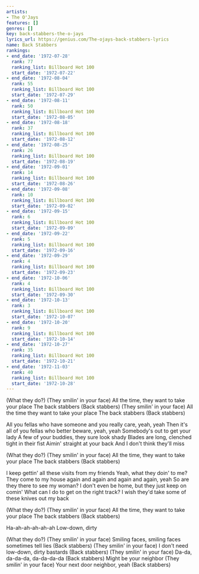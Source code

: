```yaml
---
artists:
- The O'Jays
features: []
genres: []
key: back-stabbers-the-o-jays
lyrics_url: https://genius.com/The-ojays-back-stabbers-lyrics
name: Back Stabbers
rankings:
- end_date: '1972-07-28'
  rank: 77
  ranking_list: Billboard Hot 100
  start_date: '1972-07-22'
- end_date: '1972-08-04'
  rank: 55
  ranking_list: Billboard Hot 100
  start_date: '1972-07-29'
- end_date: '1972-08-11'
  rank: 50
  ranking_list: Billboard Hot 100
  start_date: '1972-08-05'
- end_date: '1972-08-18'
  rank: 37
  ranking_list: Billboard Hot 100
  start_date: '1972-08-12'
- end_date: '1972-08-25'
  rank: 26
  ranking_list: Billboard Hot 100
  start_date: '1972-08-19'
- end_date: '1972-09-01'
  rank: 14
  ranking_list: Billboard Hot 100
  start_date: '1972-08-26'
- end_date: '1972-09-08'
  rank: 10
  ranking_list: Billboard Hot 100
  start_date: '1972-09-02'
- end_date: '1972-09-15'
  rank: 6
  ranking_list: Billboard Hot 100
  start_date: '1972-09-09'
- end_date: '1972-09-22'
  rank: 5
  ranking_list: Billboard Hot 100
  start_date: '1972-09-16'
- end_date: '1972-09-29'
  rank: 4
  ranking_list: Billboard Hot 100
  start_date: '1972-09-23'
- end_date: '1972-10-06'
  rank: 4
  ranking_list: Billboard Hot 100
  start_date: '1972-09-30'
- end_date: '1972-10-13'
  rank: 3
  ranking_list: Billboard Hot 100
  start_date: '1972-10-07'
- end_date: '1972-10-20'
  rank: 9
  ranking_list: Billboard Hot 100
  start_date: '1972-10-14'
- end_date: '1972-10-27'
  rank: 35
  ranking_list: Billboard Hot 100
  start_date: '1972-10-21'
- end_date: '1972-11-03'
  rank: 40
  ranking_list: Billboard Hot 100
  start_date: '1972-10-28'
---
```

(What they do?)
(They smilin' in your face)
All the time, they want to take your place
The back stabbers (Back stabbers)
(They smilin' in your face)
All the time they want to take your place
The back stabbers (Back stabbers)


All you fellas who have someone and you really care, yeah, yeah
Then it's all of you fellas who better beware, yeah, yeah
Somebody's out to get your lady
A few of your buddies, they sure look shady
Blades are long, clenched tight in their fist
Aimin' straight at your back
And I don't think they'll miss


(What they do?)
(They smilin' in your face)
All the time, they want to take your place
The back stabbers (Back stabbers)


I keep gettin' all these visits from my friends
Yeah, what they doin' to me?
They come to my house again and again and again and again, yeah
So are they there to see my woman?
I don't even be home, but they just keep on comin'
What can I do to get on the right track?
I wish they'd take some of these knives out my back


(What they do?)
(They smilin' in your face)
All the time, they want to take your place
The back stabbers (Back stabbers)


Ha-ah-ah-ah-ah-ah
Low-down, dirty


(What they do?)
(They smilin' in your face)
Smiling faces, smiling faces sometimes tell lies (Back stabbers)
(They smilin' in your face)
I don't need low-down, dirty bastards (Back stabbers)
(They smilin' in your face)
Da-da, da-da-da, da-da-da-da (Back stabbers)
Might be your neighbor (They smilin' in your face)
Your next door neighbor, yeah (Back stabbers)
